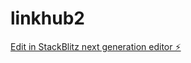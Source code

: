 # linkhub2

[Edit in StackBlitz next generation editor ⚡️](https://stackblitz.com/~/github.com/CamDog38/linkhub2)